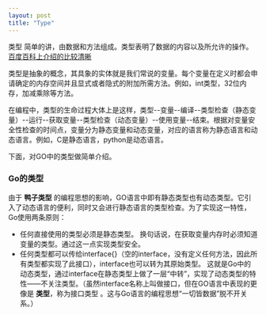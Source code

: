```yaml
---
layout: post
title: "Type"
---
```


类型 简单的讲，由数据和方法组成。类型表明了数据的内容以及所允许的操作。[百度百科上介绍的比较清晰](https://baike.baidu.com/item/%E7%B1%BB%E5%9E%8B/5799843)

类型是抽象的概念，其具象的实体就是我们常说的变量。每个变量在定义时都会申请确定的内存空间并且显式或者隐式的附加所需方法。例如，int类型，32位内存，加减乘除等方法。

在编程中，类型的生命过程大体上是这样，类型--变量--编译--类型检查（静态变量）--运行--获取变量--类型检查（动态变量）--使用变量--结束。根据对变量安全性检查的时间点，变量分为静态变量和动态变量，对应的语言称为静态语言和动态语言。例如，C是静态语言，python是动态语言。

下面，对GO中的类型做简单介绍。

### Go的类型
由于 __鸭子类型__ 的编程思想的影响，GO语言中即有静态类型也有动态类型。它引入了动态语言的便利，同时又会进行静态语言的类型检查。为了实现这一特性，Go使用两条原则：
- 任何直接使用的类型必须是静态类型。
换句话说，在获取变量内存时必须知道变量的类型。通过这一点实现类型安全。
- 任何类型都可以传给interface{}（空的interface，没有定义任何方法，因此所有类型都实现了此接口），interface也可以转为其原始类型。
这就是Go中的动态类型，通过interface在静态类型上做了一层“中转”，实现了动态类型的特性——不关注类型。（虽然interface名称上叫做接口，但在GO语言中表现的更像是 __类型__，称为接口类型 。这与Go语言的编程思想“一切皆数据”脱不开关系。）
